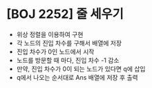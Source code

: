 # [BOJ 2252] 줄 세우기

- 위상 정렬을 이용하여 구현
- 각 노드의 진입 차수를 구해서 배열에 저장
- 진입 차수가 0인 노드에서 시작
- 노드를 방문할 때 마다, 진입 차수 -1 감소
- 만약, 진입 차수가 0이 되는 노드가 있다면 q에 삽입
- q에서 나오는 순서대로 Ans 배열에 저장 후 출력
